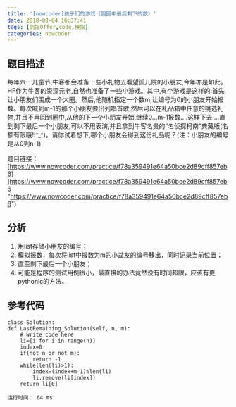 ```yaml
---
title: '[nowcoder]孩子们的游戏（圆圈中最后剩下的数）'
date: 2018-08-04 16:37:41
tags: [剑指Offer,code,模拟]
categories: nowcoder
---
```


## 题目描述

每年六一儿童节,牛客都会准备一些小礼物去看望孤儿院的小朋友,今年亦是如此。HF作为牛客的资深元老,自然也准备了一些小游戏。其中,有个游戏是这样的:首先,让小朋友们围成一个大圈。然后,他随机指定一个数m,让编号为0的小朋友开始报数。每次喊到m-1的那个小朋友要出列唱首歌,然后可以在礼品箱中任意的挑选礼物,并且不再回到圈中,从他的下一个小朋友开始,继续0...m-1报数....这样下去....直到剩下最后一个小朋友,可以不用表演,并且拿到牛客名贵的“名侦探柯南”典藏版(名额有限哦!!^_^)。请你试着想下,哪个小朋友会得到这份礼品呢？(注：小朋友的编号是从0到n-1)

题目链接： [https://www.nowcoder.com/practice/f78a359491e64a50bce2d89cff857eb6](https://www.nowcoder.com/practice/f78a359491e64a50bce2d89cff857eb6 "https://www.nowcoder.com/practice/f78a359491e64a50bce2d89cff857eb6")

<!-- more -->

## 分析

1. 用list存储小朋友的编号；
2. 模拟报数，每次将list中报数为m的小盆友的编号移出，同时记录当前位置；
3. 直至剩下最后一个小朋友；
4. 可能是程序的测试用例很小，最直接的办法竟然没有时间超限，应该有更pythonic的方法。

## 参考代码

	class Solution:
    def LastRemaining_Solution(self, n, m):
        # write code here
        li=[i for i in range(n)]
        index=0
        if(not n or not m):
            return -1
        while(len(li)>1):
            index=(index+m-1)%len(li)
            li.remove(li[index])
        return li[0]

	运行时间： 64 ms